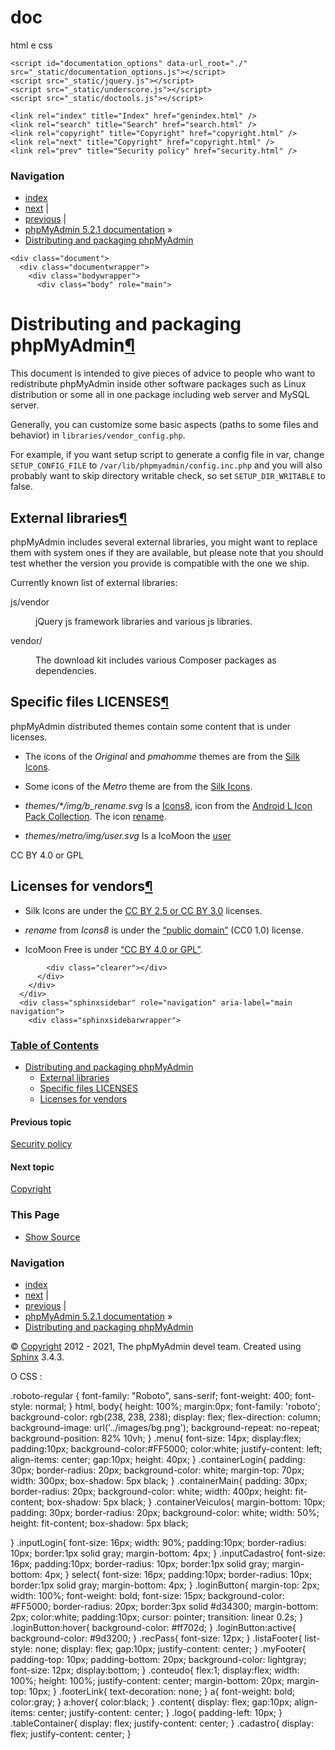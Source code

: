 # doc
html e css


<!DOCTYPE html>

<html>
  <head>
    <meta charset="utf-8" />
    <meta name="viewport" content="width=device-width, initial-scale=1.0" />
    <title>Distributing and packaging phpMyAdmin &#8212; phpMyAdmin 5.2.1 documentation</title>
    <link rel="stylesheet" href="_static/pygments.css" type="text/css" />
    <link rel="stylesheet" href="_static/classic.css" type="text/css" />
    
    <script id="documentation_options" data-url_root="./" src="_static/documentation_options.js"></script>
    <script src="_static/jquery.js"></script>
    <script src="_static/underscore.js"></script>
    <script src="_static/doctools.js"></script>
    
    <link rel="index" title="Index" href="genindex.html" />
    <link rel="search" title="Search" href="search.html" />
    <link rel="copyright" title="Copyright" href="copyright.html" />
    <link rel="next" title="Copyright" href="copyright.html" />
    <link rel="prev" title="Security policy" href="security.html" /> 
  </head><body>
    <div class="related" role="navigation" aria-label="related navigation">
      <h3>Navigation</h3>
      <ul>
        <li class="right" style="margin-right: 10px">
          <a href="genindex.html" title="General Index"
             accesskey="I">index</a></li>
        <li class="right" >
          <a href="copyright.html" title="Copyright"
             accesskey="N">next</a> |</li>
        <li class="right" >
          <a href="security.html" title="Security policy"
             accesskey="P">previous</a> |</li>
        <li class="nav-item nav-item-0"><a href="index.html">phpMyAdmin 5.2.1 documentation</a> &#187;</li>
        <li class="nav-item nav-item-this"><a href="">Distributing and packaging phpMyAdmin</a></li> 
      </ul>
    </div>  

    <div class="document">
      <div class="documentwrapper">
        <div class="bodywrapper">
          <div class="body" role="main">
            
  <div class="section" id="distributing-and-packaging-phpmyadmin">
<h1>Distributing and packaging phpMyAdmin<a class="headerlink" href="#distributing-and-packaging-phpmyadmin" title="Permalink to this headline">¶</a></h1>
<p>This document is intended to give pieces of advice to people who want to
redistribute phpMyAdmin inside other software packages such as Linux
distribution or some all in one package including web server and MySQL
server.</p>
<p>Generally, you can customize some basic aspects (paths to some files and
behavior) in <code class="file docutils literal notranslate"><span class="pre">libraries/vendor_config.php</span></code>.</p>
<p>For example, if you want setup script to generate a config file in var, change
<code class="docutils literal notranslate"><span class="pre">SETUP_CONFIG_FILE</span></code> to <code class="file docutils literal notranslate"><span class="pre">/var/lib/phpmyadmin/config.inc.php</span></code> and you
will also probably want to skip directory writable check, so set
<code class="docutils literal notranslate"><span class="pre">SETUP_DIR_WRITABLE</span></code> to false.</p>
<div class="section" id="external-libraries">
<h2>External libraries<a class="headerlink" href="#external-libraries" title="Permalink to this headline">¶</a></h2>
<p>phpMyAdmin includes several external libraries, you might want to
replace them with system ones if they are available, but please note
that you should test whether the version you provide is compatible with the
one we ship.</p>
<p>Currently known list of external libraries:</p>
<dl class="simple">
<dt>js/vendor</dt><dd><p>jQuery js framework libraries and various js libraries.</p>
</dd>
<dt>vendor/</dt><dd><p>The download kit includes various Composer packages as
dependencies.</p>
</dd>
</dl>
</div>
<div class="section" id="specific-files-licenses">
<h2>Specific files LICENSES<a class="headerlink" href="#specific-files-licenses" title="Permalink to this headline">¶</a></h2>
<p>phpMyAdmin distributed themes contain some content that is under licenses.</p>
<ul class="simple">
<li><p>The icons of the <cite>Original</cite> and <cite>pmahomme</cite> themes are from the <a class="reference external" href="http://www.famfamfam.com/lab/icons/silk/">Silk Icons</a>.</p></li>
<li><p>Some icons of the <cite>Metro</cite> theme are from the <a class="reference external" href="http://www.famfamfam.com/lab/icons/silk/">Silk Icons</a>.</p></li>
<li><p><cite>themes/*/img/b_rename.svg</cite> Is a <a class="reference external" href="https://thenounproject.com/Icons8/">Icons8</a>, icon from the <a class="reference external" href="https://thenounproject.com/Icons8/collection/android-l-icon-pack/">Android L Icon Pack Collection</a>. The icon <a class="reference external" href="https://thenounproject.com/term/rename/61456/">rename</a>.</p></li>
<li><p><cite>themes/metro/img/user.svg</cite> Is a IcoMoon the <a class="reference external" href="https://github.com/Keyamoon/IcoMoon-Free/blob/master/SVG/114-user.svg">user</a></p></li>
</ul>
<p>CC BY 4.0 or GPL</p>
</div>
<div class="section" id="licenses-for-vendors">
<h2>Licenses for vendors<a class="headerlink" href="#licenses-for-vendors" title="Permalink to this headline">¶</a></h2>
<ul class="simple">
<li><p>Silk Icons are under the <a class="reference external" href="http://www.famfamfam.com/lab/icons/silk/">CC BY 2.5 or CC BY 3.0</a> licenses.</p></li>
<li><p><cite>rename</cite> from <cite>Icons8</cite> is under the <a class="reference external" href="https://creativecommons.org/publicdomain/zero/1.0/">“public domain”</a> (CC0 1.0) license.</p></li>
<li><p>IcoMoon Free is under <a class="reference external" href="https://github.com/Keyamoon/IcoMoon-Free/blob/master/License.txt">“CC BY 4.0 or GPL”</a>.</p></li>
</ul>
</div>
</div>


            <div class="clearer"></div>
          </div>
        </div>
      </div>
      <div class="sphinxsidebar" role="navigation" aria-label="main navigation">
        <div class="sphinxsidebarwrapper">
  <h3><a href="index.html">Table of Contents</a></h3>
  <ul>
<li><a class="reference internal" href="#">Distributing and packaging phpMyAdmin</a><ul>
<li><a class="reference internal" href="#external-libraries">External libraries</a></li>
<li><a class="reference internal" href="#specific-files-licenses">Specific files LICENSES</a></li>
<li><a class="reference internal" href="#licenses-for-vendors">Licenses for vendors</a></li>
</ul>
</li>
</ul>

  <h4>Previous topic</h4>
  <p class="topless"><a href="security.html"
                        title="previous chapter">Security policy</a></p>
  <h4>Next topic</h4>
  <p class="topless"><a href="copyright.html"
                        title="next chapter">Copyright</a></p>
  <div role="note" aria-label="source link">
    <h3>This Page</h3>
    <ul class="this-page-menu">
      <li><a href="_sources/vendors.rst.txt"
            rel="nofollow">Show Source</a></li>
    </ul>
   </div>
<div id="searchbox" style="display: none" role="search">
  <h3 id="searchlabel">Quick search</h3>
    <div class="searchformwrapper">
    <form class="search" action="search.html" method="get">
      <input type="text" name="q" aria-labelledby="searchlabel" />
      <input type="submit" value="Go" />
    </form>
    </div>
</div>
<script>$('#searchbox').show(0);</script>
        </div>
      </div>
      <div class="clearer"></div>
    </div>
    <div class="related" role="navigation" aria-label="related navigation">
      <h3>Navigation</h3>
      <ul>
        <li class="right" style="margin-right: 10px">
          <a href="genindex.html" title="General Index"
             >index</a></li>
        <li class="right" >
          <a href="copyright.html" title="Copyright"
             >next</a> |</li>
        <li class="right" >
          <a href="security.html" title="Security policy"
             >previous</a> |</li>
        <li class="nav-item nav-item-0"><a href="index.html">phpMyAdmin 5.2.1 documentation</a> &#187;</li>
        <li class="nav-item nav-item-this"><a href="">Distributing and packaging phpMyAdmin</a></li> 
      </ul>
    </div>
    <div class="footer" role="contentinfo">
        &#169; <a href="copyright.html">Copyright</a> 2012 - 2021, The phpMyAdmin devel team.
      Created using <a href="https://www.sphinx-doc.org/">Sphinx</a> 3.4.3.
    </div>
  </body>
</html>


O CSS :

.roboto-regular {
    font-family: "Roboto", sans-serif;
    font-weight: 400;
    font-style: normal;
}
html, body{
    height: 100%;
    margin:0px;
    font-family: 'roboto';
    background-color: rgb(238, 238, 238);
    display: flex;
    flex-direction: column;
    background-image: url('../images/bg.png');
    background-repeat: no-repeat;
    background-position: 82% 10vh;
}
.menu{
    font-size: 14px;
    display:flex;
    padding:10px;
    background-color:#FF5000;
    color:white;
    justify-content: left;
    align-items: center;
    gap:10px;
    height: 40px;
}
.containerLogin{
    padding: 30px;
    border-radius: 20px;
    background-color: white;
    margin-top: 70px;
    width: 300px;
    box-shadow: 5px black;
}
.containerMain{
    padding: 30px;
    border-radius: 20px;
    background-color: white;
    width: 400px;
    height: fit-content;
    box-shadow: 5px black;
}
.containerVeiculos{
    margin-bottom: 10px;
    padding: 30px;
    border-radius: 20px;
    background-color: white;
    width: 50%;
    height: fit-content;
    box-shadow: 5px black;
    
}
.inputLogin{
    font-size: 16px;
    width: 90%;
    padding:10px;
    border-radius: 10px;
    border:1px solid gray;
    margin-bottom: 4px;
}
.inputCadastro{
    font-size: 16px;
    padding:10px;
    border-radius: 10px;
    border:1px solid gray;
    margin-bottom: 4px;
}
select{
    font-size: 16px;
    padding:10px;
    border-radius: 10px;
    border:1px solid gray;
    margin-bottom: 4px;
}
.loginButton{
    margin-top: 2px;
    width: 100%;
    font-weight: bold;
    font-size: 15px;
    background-color: #FF5000;
    border-radius: 20px;
    border:3px solid #d34300;
    margin-bottom: 2px;
    color:white;
    padding:10px;
    cursor: pointer;
    transition: linear 0.2s;
}
.loginButton:hover{
    background-color: #ff702d;
}
.loginButton:active{
    background-color: #9d3200;
}
.recPass{
    font-size: 12px;
}
.listaFooter{
    list-style: none;
    display: flex;
    gap:10px;
    justify-content: center;
}
.myFooter{
    padding-top: 10px;
    padding-bottom: 20px;
    background-color: lightgray;
    font-size: 12px;
    display:bottom;
}
.conteudo{
    flex:1;
    display:flex;
    width: 100%;
    height: 100%;
    justify-content: center;
    margin-bottom: 20px;
    margin-top: 10px;
}
.footerLink{
    text-decoration: none;
}
a{
    font-weight: bold;
    color:gray;
}
a:hover{
    color:black;
}
.content{
    display: flex;
    gap:10px;
    align-items: center;
    justify-content: center;
}
.logo{
    padding-left: 10px;
}
.tableContainer{
    display: flex;
    justify-content: center;
}
.cadastro{
    display: flex;
    justify-content: center;
}
